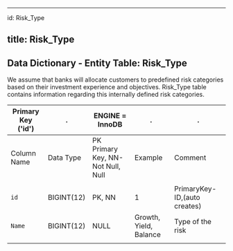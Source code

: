 
---
id: Risk_Type

title: Risk_Type
---

## Data Dictionary - Entity Table: Risk_Type

We assume that banks will allocate customers to predefined risk categories based on their investment experience and objectives. 
Risk_Type table contains information regarding this internally defined risk categories.

| Primary Key ('id')|.|ENGINE = InnoDB|.|.|
|---|---|---|---|---|
|Column Name|Data Type|PK Primary Key, NN-Not Null, Null|Example|Comment|
||
|`id`|BIGINT(12)|PK, NN|1|PrimaryKey-ID,(auto creates)|
|`Name`|BIGINT(12)|NULL|Growth, Yield, Balance|Type of the risk|
||
